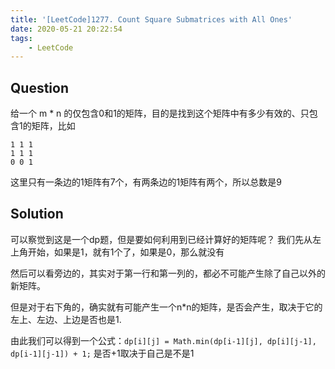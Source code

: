 ```yaml
---
title: '[LeetCode]1277. Count Square Submatrices with All Ones'
date: 2020-05-21 20:22:54
tags:
    - LeetCode
---
```

## Question
给一个 m * n 的仅包含0和1的矩阵，目的是找到这个矩阵中有多少有效的、只包含1的矩阵，比如
```
1 1 1
1 1 1
0 0 1
```
这里只有一条边的1矩阵有7个，有两条边的1矩阵有两个，所以总数是9

## Solution
可以察觉到这是一个dp题，但是要如何利用到已经计算好的矩阵呢？
我们先从左上角开始，如果是1，就有1个了，如果是0，那么就没有

然后可以看旁边的，其实对于第一行和第一列的，都必不可能产生除了自己以外的新矩阵。

但是对于右下角的，确实就有可能产生一个n*n的矩阵，是否会产生，取决于它的左上、左边、上边是否也是1.

由此我们可以得到一个公式：`dp[i][j] = Math.min(dp[i-1][j], dp[i][j-1], dp[i-1][j-1]) + 1;`
是否+1取决于自己是不是1
